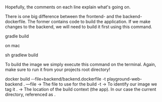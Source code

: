 Hopefully, the comments on each line explain what's going on.

There is one big difference between the frontend- and the backend-dockerfile. The former contains code to build the application. If we make changes to the backend, we will need to build it first using this command.

gradle build

on mac 

sh gradlew build

To build the image we simply execute this command on the terminal. Again, make sure to run it from your projects root directory!

docker build --file=backend/backend.dockerfile  -t playground-web-backend .
—file → The file to use for the build
-t → To identify our image we tag it
. → The location of the build context (the app). In our case the current directory, referenced as .
